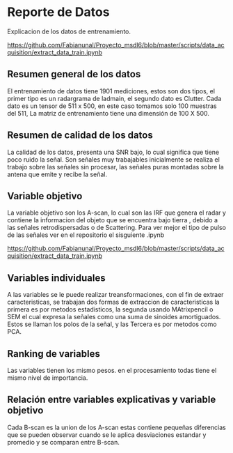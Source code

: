 # Reporte de Datos

Explicacion de los datos de entrenamiento. 

https://github.com/Fabianunal/Proyecto_msdl6/blob/master/scripts/data_acquisition/extract_data_train.ipynb
## Resumen general de los datos

El entrenamiento de datos tiene 1901 mediciones, estos son dos tipos, el primer tipo es un radargrama de ladmain, el segundo dato es Clutter. Cada dato es un tensor de 511 x 500, en este caso tomamos solo 100 muestras del 511, La matriz de entrenamiento tiene una dimensión de 100 X 500. 

## Resumen de calidad de los datos

La calidad de los datos, presenta una SNR bajo, lo cual significa que tiene poco ruido la señal. Son señales muy trabajables inicialmente se realiza el trabajo sobre las señales sin procesar, las señales puras montadas sobre la antena que emite y recibe la señal. 

## Variable objetivo

La variable objetivo son los A-scan, lo cual son las IRF que genera el radar y contiene la informacion del objeto que se encuentra bajo tierra , debido a las señales retrodispersadas o de Scattering. Para ver mejor el tipo de pulso de las señales ver en el repositorio el sisguiente .ipynb

https://github.com/Fabianunal/Proyecto_msdl6/blob/master/scripts/data_acquisition/extract_data_train.ipynb

## Variables individuales

A las variables se le puede realizar treansformaciones, con el fin de extraer caracteristicas, se trabajan dos formas de extraccion de caracteristicas la primera es por metodos estadisticos, la segunda usando MAtrixpencil o SEM el cual expresa la señales como una suma de sinoides amortiguados. Estos se llaman los polos de la señal, y las Tercera es por metodos como PCA.  

## Ranking de variables

Las variables tienen los mismo pesos. en el procesamiento todas tiene el mismo nivel de importancia. 

## Relación entre variables explicativas y variable objetivo

Cada B-scan es la union de los A-scan estas contiene pequeñas diferencias que se pueden observar cuando se le aplica desviaciones estandar y promedio y se comparan entre B-scan. 

